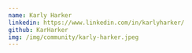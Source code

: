 ```yaml
---
name: Karly Harker
linkedin: https://www.linkedin.com/in/karlyharker/
github: KarHarker
img: /img/community/karly-harker.jpeg
---
```

